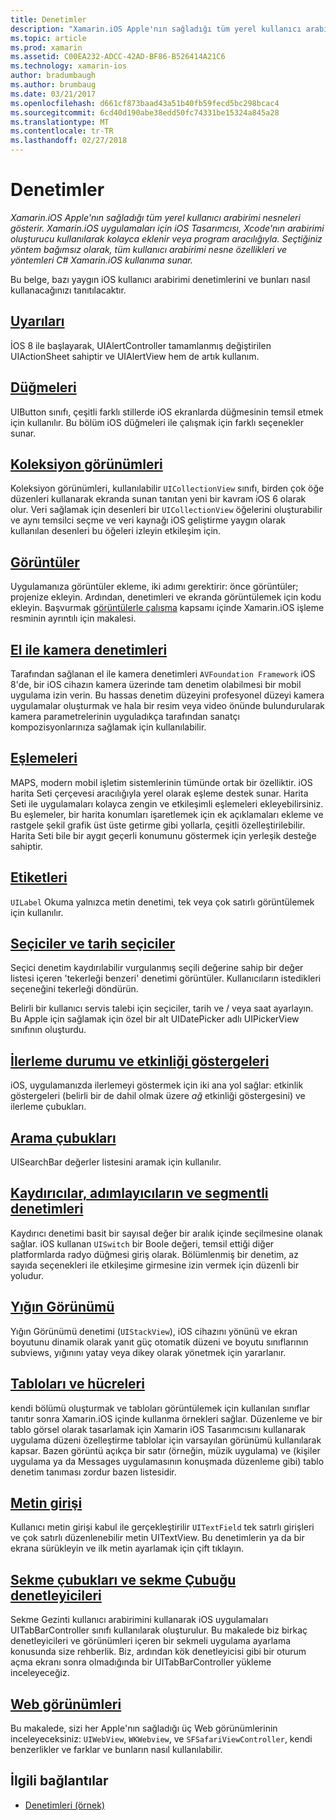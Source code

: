 ```yaml
---
title: Denetimler
description: "Xamarin.iOS Apple'nın sağladığı tüm yerel kullanıcı arabirimi nesneleri gösterir. Xamarin.iOS uygulamaları için iOS Tasarımcısı, Xcode'nın arabirimi oluşturucu kullanılarak kolayca eklenir veya program aracılığıyla. Seçtiğiniz yöntem bağımsız olarak, tüm kullanıcı arabirimi nesne özellikleri ve yöntemleri C# Xamarin.iOS kullanıma sunar."
ms.topic: article
ms.prod: xamarin
ms.assetid: C00EA232-ADCC-42AD-BF86-B526414A21C6
ms.technology: xamarin-ios
author: bradumbaugh
ms.author: brumbaug
ms.date: 03/21/2017
ms.openlocfilehash: d661cf873baad43a51b40fb59fecd5bc298bcac4
ms.sourcegitcommit: 6cd40d190abe38edd50fc74331be15324a845a28
ms.translationtype: MT
ms.contentlocale: tr-TR
ms.lasthandoff: 02/27/2018
---
```

# <a name="controls"></a>Denetimler

_Xamarin.iOS Apple'nın sağladığı tüm yerel kullanıcı arabirimi nesneleri gösterir. Xamarin.iOS uygulamaları için iOS Tasarımcısı, Xcode'nın arabirimi oluşturucu kullanılarak kolayca eklenir veya program aracılığıyla. Seçtiğiniz yöntem bağımsız olarak, tüm kullanıcı arabirimi nesne özellikleri ve yöntemleri C# Xamarin.iOS kullanıma sunar._

Bu belge, bazı yaygın iOS kullanıcı arabirimi denetimlerini ve bunları nasıl kullanacağınızı tanıtılacaktır.

## <a name="alertsalertsmd"></a>[Uyarıları](alerts.md)

İOS 8 ile başlayarak, UIAlertController tamamlanmış değiştirilen UIActionSheet sahiptir ve UIAlertView hem de artık kullanım.

## <a name="buttonsbuttonsmd"></a>[Düğmeleri](buttons.md)

UIButton sınıfı, çeşitli farklı stillerde iOS ekranlarda düğmesinin temsil etmek için kullanılır. Bu bölüm iOS düğmeleri ile çalışmak için farklı seçenekler sunar.

## <a name="collection-viewsuicollectionviewmd"></a>[Koleksiyon görünümleri](uicollectionview.md)

Koleksiyon görünümleri, kullanılabilir `UICollectionView` sınıfı, birden çok öğe düzenleri kullanarak ekranda sunan tanıtan yeni bir kavram iOS 6 olarak olur. Veri sağlamak için desenleri bir `UICollectionView` öğelerini oluşturabilir ve aynı temsilci seçme ve veri kaynağı iOS geliştirme yaygın olarak kullanılan desenleri bu öğeleri izleyin etkileşim için.

## <a name="imagesimagemd"></a>[Görüntüler](image.md)

Uygulamanıza görüntüler ekleme, iki adımı gerektirir: önce görüntüler; projenize ekleyin. Ardından, denetimleri ve ekranda görüntülemek için kodu ekleyin. Başvurmak [görüntülerle çalışma](~/ios/app-fundamentals/images-icons/index.md) kapsamı içinde Xamarin.iOS işleme resminin ayrıntılı için makalesi.

## <a name="manual-camera-controlsintro-to-manual-camera-controlsmd"></a>[El ile kamera denetimleri](intro-to-manual-camera-controls.md)

Tarafından sağlanan el ile kamera denetimleri `AVFoundation Framework` iOS 8'de, bir iOS cihazın kamera üzerinde tam denetim olabilmesi bir mobil uygulama izin verin. Bu hassas denetim düzeyini profesyonel düzeyi kamera uygulamalar oluşturmak ve hala bir resim veya video önünde bulundurularak kamera parametrelerinin uyguladıkça tarafından sanatçı kompozisyonlarınıza sağlamak için kullanılabilir.

## <a name="mapsios-mapsindexmd"></a>[Eşlemeleri](ios-maps/index.md)

MAPS, modern mobil işletim sistemlerinin tümünde ortak bir özelliktir. iOS harita Seti çerçevesi aracılığıyla yerel olarak eşleme destek sunar. Harita Seti ile uygulamaları kolayca zengin ve etkileşimli eşlemeleri ekleyebilirsiniz. Bu eşlemeler, bir harita konumları işaretlemek için ek açıklamaları ekleme ve rastgele şekil grafik üst üste getirme gibi yollarla, çeşitli özelleştirilebilir. Harita Seti bile bir aygıt geçerli konumunu göstermek için yerleşik desteğe sahiptir.

## <a name="labelslabelsmd"></a>[Etiketleri](labels.md)

`UILabel` Okuma yalnızca metin denetimi, tek veya çok satırlı görüntülemek için kullanılır.

## <a name="pickers-and-date-pickerspickermd"></a>[Seçiciler ve tarih seçiciler](picker.md)

Seçici denetim kaydırılabilir vurgulanmış seçili değerine sahip bir değer listesi içeren 'tekerleği benzeri' denetimi görüntüler. Kullanıcıların istedikleri seçeneğini tekerleği döndürün.

Belirli bir kullanıcı servis talebi için seçiciler, tarih ve / veya saat ayarlayın. Bu Apple için sağlamak için özel bir alt UIDatePicker adlı UIPickerView sınıfının oluşturdu.

## <a name="progress-and-activity-indicatorsprogress-activity-indicatormd"></a>[İlerleme durumu ve etkinliği göstergeleri](progress-activity-indicator.md)

iOS, uygulamanızda ilerlemeyi göstermek için iki ana yol sağlar: etkinlik göstergeleri (belirli bir de dahil olmak üzere _ağ_ etkinliği göstergesini) ve ilerleme çubukları.

## <a name="search-barssearchbarmd"></a>[Arama çubukları](searchbar.md)

UISearchBar değerler listesini aramak için kullanılır. 

## <a name="sliders-steppers-and-segmented-controlsslider-switch-segmented-controlsmd"></a>[Kaydırıcılar, adımlayıcıların ve segmentli denetimleri](slider-switch-segmented-controls.md)

Kaydırıcı denetimi basit bir sayısal değer bir aralık içinde seçilmesine olanak sağlar. iOS kullanan `UISwitch` bir Boole değeri, temsil ettiği diğer platformlarda radyo düğmesi giriş olarak. Bölümlenmiş bir denetim, az sayıda seçenekleri ile etkileşime girmesine izin vermek için düzenli bir yoludur.

## <a name="stack-viewuistackviewmd"></a>[Yığın Görünümü](uistackview.md)

Yığın Görünümü denetimi (`UIStackView`), iOS cihazını yönünü ve ekran boyutunu dinamik olarak yanıt güç otomatik düzeni ve boyutu sınıflarının subviews, yığınını yatay veya dikey olarak yönetmek için yararlanır.

## <a name="tables-and-cellstablesindexmd"></a>[Tabloları ve hücreleri](tables/index.md)

kendi bölümü oluşturmak ve tabloları görüntülemek için kullanılan sınıflar tanıtır sonra Xamarin.iOS içinde kullanma örnekleri sağlar. Düzenleme ve bir tablo görsel olarak tasarlamak için Xamarin iOS Tasarımcısını kullanarak uygulama düzeni özelleştirme tablolar için varsayılan görünümü kullanılarak kapsar. Bazen görüntü açıkça bir satır (örneğin, müzik uygulama) ve (kişiler uygulama ya da Messages uygulamasının konuşmada düzenleme gibi) tablo denetim tanıması zordur bazen listesidir.

## <a name="text-inputtext-inputmd"></a>[Metin girişi](text-input.md)

Kullanıcı metin girişi kabul ile gerçekleştirilir `UITextField` tek satırlı girişleri ve çok satırlı düzenlenebilir metin UITextView. Bu denetimlerin ya da bir ekrana sürükleyin ve ilk metin ayarlamak için çift tıklayın.

## <a name="tab-bars-and-tab-bar-controllerscreating-tabbed-applicationsmd"></a>[Sekme çubukları ve sekme Çubuğu denetleyicileri](creating-tabbed-applications.md)

Sekme Gezinti kullanıcı arabirimini kullanarak iOS uygulamaları UITabBarController sınıfı kullanılarak oluşturulur. Bu makalede biz birkaç denetleyicileri ve görünümleri içeren bir sekmeli uygulama ayarlama konusunda size rehberlik. Biz, ardından kök denetleyicisi gibi bir oturum açma ekranı sonra olmadığında bir UITabBarController yükleme inceleyeceğiz.

## <a name="web-viewsuiwebviewmd"></a>[Web görünümleri](uiwebview.md)

Bu makalede, sizi her Apple'nın sağladığı üç Web görünümlerinin inceleyeceksiniz: `UIWebView`, `WKWebview`, ve `SFSafariViewController`, kendi benzerlikler ve farklar ve bunların nasıl kullanılabilir.

## <a name="related-links"></a>İlgili bağlantılar

- [Denetimleri (örnek)](https://developer.xamarin.com/samples/Controls/)
